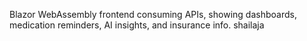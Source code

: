 Blazor WebAssembly frontend consuming APIs, showing dashboards, medication reminders, AI insights, and insurance info.
shailaja
